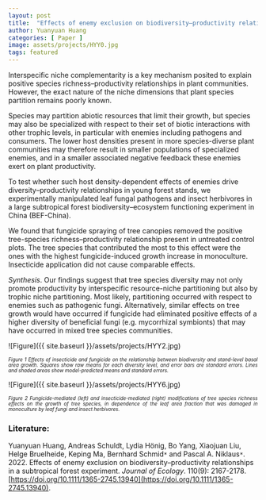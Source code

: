 ```yaml
---
layout: post
title:  "Effects of enemy exclusion on biodiversity–productivity relationships in a subtropical forest experiment"
author: Yuanyuan Huang
categories: [ Paper ]
image: assets/projects/HYY0.jpg
tags: featured
---
```

Interspecific niche complementarity is a key mechanism posited to explain positive species richness–productivity relationships in plant communities. However, the exact nature of the niche dimensions that plant species partition remains poorly known.

Species may partition abiotic resources that limit their growth, but species may also be specialized with respect to their set of biotic interactions with other trophic levels, in particular with enemies including pathogens and consumers. The lower host densities present in more species-diverse plant communities may therefore result in smaller populations of specialized enemies, and in a smaller associated negative feedback these enemies exert on plant productivity.

To test whether such host density-dependent effects of enemies drive diversity–productivity relationships in young forest stands, we experimentally manipulated leaf fungal pathogens and insect herbivores in a large subtropical forest biodiversity–ecosystem functioning experiment in China (BEF-China).

We found that fungicide spraying of tree canopies removed the positive tree-species richness–productivity relationship present in untreated control plots. The tree species that contributed the most to this effect were the ones with the highest fungicide-induced growth increase in monoculture. Insecticide application did not cause comparable effects.

*Synthesis*. Our findings suggest that tree species diversity may not only promote productivity by interspecific resource-niche partitioning but also by trophic niche partitioning. Most likely, partitioning occurred with respect to enemies such as pathogenic fungi. Alternatively, similar effects on tree growth would have occurred if fungicide had eliminated positive effects of a higher diversity of beneficial fungi (e.g. mycorrhizal symbionts) that may have occurred in mixed tree species communities.<br>

![Figure]({{ site.baseurl }}/assets/projects/HYY2.jpg)
<p style='text-align: justify;' ><span style="font-style: italic; font-size:70%">Figure 1 Effects of insecticide and fungicide on the relationship between biodiversity and stand-level basal area growth. Squares show raw means for each diversity level, and error bars are standard errors. Lines and shaded areas show model-predicted means and standard errors.
</span></p>
![Figure]({{ site.baseurl }}/assets/projects/HYY6.jpg)
<p style='text-align: justify;' ><span style="font-style: italic; font-size:70%">Figure 2 Fungicide-mediated (left) and insecticide-mediated (right) modifications of tree species richness effects on the growth of tree species, in dependence of the leaf area fraction that was damaged in monoculture by leaf fungi and insect herbivores. 
</span></p>


### Literature:
Yuanyuan Huang, Andreas Schuldt, Lydia Hönig, Bo Yang, Xiaojuan Liu, Helge Bruelheide, Keping Ma, Bernhard Schmid<code>&ast;</code> and Pascal A. Niklaus<code>&ast;</code>. 2022. Effects of enemy exclusion on biodiversity–productivity relationships in a subtropical forest experiment. *Journal of Ecology*. 110(9): 2167-2178. [https://doi.org/10.1111/1365-2745.13940](https://doi.org/10.1111/1365-2745.13940).
